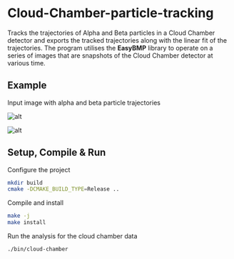 # Cloud-Chamber-particle-tracking

Tracks the trajectories of Alpha and Beta particles in a Cloud Chamber detector and exports the tracked trajectories along with the linear fit of the trajectories. The program utilises the **EasyBMP** library to operate on a series of images that are snapshots of the Cloud Chamber detector at various time.

## Example

Input image with alpha and beta particle trajectories

![alt](images/scene00044.bmp)

![alt](images/output.bmp)

## Setup, Compile & Run

Configure the project

```bash
mkdir build
cmake -DCMAKE_BUILD_TYPE=Release ..
```

Compile and install

```bash
make -j
make install
```

Run the analysis for the cloud chamber data

```bash
./bin/cloud-chamber
```
